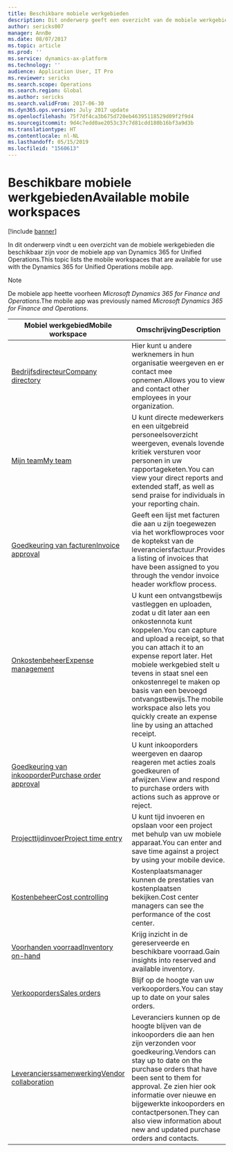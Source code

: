 ```yaml
---
title: Beschikbare mobiele werkgebieden
description: Dit onderwerp geeft een overzicht van de mobiele werkgebieden die beschikbaar zijn voor gebruik.
author: sericks007
manager: AnnBe
ms.date: 08/07/2017
ms.topic: article
ms.prod: ''
ms.service: dynamics-ax-platform
ms.technology: ''
audience: Application User, IT Pro
ms.reviewer: sericks
ms.search.scope: Operations
ms.search.region: Global
ms.author: sericks
ms.search.validFrom: 2017-06-30
ms.dyn365.ops.version: July 2017 update
ms.openlocfilehash: 75f7df4ca3b675d720eb46395118529d09f2f9d4
ms.sourcegitcommit: 9d4c7edd0ae2053c37c7d81cdd180b16bf3a9d3b
ms.translationtype: HT
ms.contentlocale: nl-NL
ms.lasthandoff: 05/15/2019
ms.locfileid: "1560613"
---
```

# <a name="available-mobile-workspaces"></a><span data-ttu-id="a7263-103">Beschikbare mobiele werkgebieden</span><span class="sxs-lookup"><span data-stu-id="a7263-103">Available mobile workspaces</span></span>

[!include [banner](../includes/banner.md)]

<span data-ttu-id="a7263-104">In dit onderwerp vindt u een overzicht van de mobiele werkgebieden die beschikbaar zijn voor de mobiele app van Dynamics 365 for Unified Operations.</span><span class="sxs-lookup"><span data-stu-id="a7263-104">This topic lists the mobile workspaces that are available for use with the Dynamics 365 for Unified Operations mobile app.</span></span>

> [!NOTE]
> <span data-ttu-id="a7263-105">De mobiele app heette voorheen *Microsoft Dynamics 365 for Finance and Operations*.</span><span class="sxs-lookup"><span data-stu-id="a7263-105">The mobile app was previously named *Microsoft Dynamics 365 for Finance and Operations*.</span></span>

| <span data-ttu-id="a7263-106">Mobiel werkgebied</span><span class="sxs-lookup"><span data-stu-id="a7263-106">Mobile workspace</span></span>     | <span data-ttu-id="a7263-107">Omschrijving</span><span class="sxs-lookup"><span data-stu-id="a7263-107">Description</span></span>   | <span data-ttu-id="a7263-108">Beschikbaarheid</span><span class="sxs-lookup"><span data-stu-id="a7263-108">Availability</span></span>   |
|----------------------|---------------|--------------|
|[<span data-ttu-id="a7263-109">Bedrijfsdirecteur</span><span class="sxs-lookup"><span data-stu-id="a7263-109">Company directory</span></span>](company-directory-mobile-workspace.md)| <span data-ttu-id="a7263-110">Hier kunt u andere werknemers in hun organisatie weergeven en er contact mee opnemen.</span><span class="sxs-lookup"><span data-stu-id="a7263-110">Allows you to view and contact other employees in your organization.</span></span>| <span data-ttu-id="a7263-111">2017 juni</span><span class="sxs-lookup"><span data-stu-id="a7263-111">June 2017</span></span> |    
|[<span data-ttu-id="a7263-112">Mijn team</span><span class="sxs-lookup"><span data-stu-id="a7263-112">My team</span></span>](manager-self-service-mobile-workspace.md)| <span data-ttu-id="a7263-113">U kunt directe medewerkers en een uitgebreid personeelsoverzicht weergeven, evenals lovende kritiek versturen voor personen in uw rapportageketen.</span><span class="sxs-lookup"><span data-stu-id="a7263-113">You can view your direct reports and extended staff, as well as send praise for individuals in your reporting chain.</span></span>|<span data-ttu-id="a7263-114">2017 juni</span><span class="sxs-lookup"><span data-stu-id="a7263-114">June 2017</span></span> |     
|[<span data-ttu-id="a7263-115">Goedkeuring van facturen</span><span class="sxs-lookup"><span data-stu-id="a7263-115">Invoice approval</span></span>](invoice-approval-mobile-workspace.md)| <span data-ttu-id="a7263-116">Geeft een lijst met facturen die aan u zijn toegewezen via het workflowproces voor de koptekst van de leveranciersfactuur.</span><span class="sxs-lookup"><span data-stu-id="a7263-116">Provides a listing of invoices that have been assigned to you through the vendor invoice header workflow process.</span></span>| <span data-ttu-id="a7263-117">2017 juni</span><span class="sxs-lookup"><span data-stu-id="a7263-117">June 2017</span></span>   |
| [<span data-ttu-id="a7263-118">Onkostenbeheer</span><span class="sxs-lookup"><span data-stu-id="a7263-118">Expense management</span></span>](../../financials/expense-management/expense-management-mobile-workspace.md) | <span data-ttu-id="a7263-119">U kunt een ontvangstbewijs vastleggen en uploaden, zodat u dit later aan een onkostennota kunt koppelen.</span><span class="sxs-lookup"><span data-stu-id="a7263-119">You can capture and upload a receipt, so that you can attach it to an expense report later.</span></span> <span data-ttu-id="a7263-120">Het mobiele werkgebied stelt u tevens in staat snel een onkostenregel te maken op basis van een bevoegd ontvangstbewijs.</span><span class="sxs-lookup"><span data-stu-id="a7263-120">The mobile workspace also lets you quickly create an expense line by using an attached receipt.</span></span> | <span data-ttu-id="a7263-121">2017 april</span><span class="sxs-lookup"><span data-stu-id="a7263-121">April 2017</span></span> |
| [<span data-ttu-id="a7263-122">Goedkeuring van inkooporder</span><span class="sxs-lookup"><span data-stu-id="a7263-122">Purchase order approval</span></span>](../../supply-chain/procurement/purchase-order-mobile-workspace.md) | <span data-ttu-id="a7263-123">U kunt inkooporders weergeven en daarop reageren met acties zoals goedkeuren of afwijzen.</span><span class="sxs-lookup"><span data-stu-id="a7263-123">View and respond to purchase orders with actions such as approve or reject.</span></span> | <span data-ttu-id="a7263-124">2017 april</span><span class="sxs-lookup"><span data-stu-id="a7263-124">April 2017</span></span> |
| [<span data-ttu-id="a7263-125">Projecttijdinvoer</span><span class="sxs-lookup"><span data-stu-id="a7263-125">Project time entry</span></span>](../../financials/project-management/project-time-entry-mobile-workspace.md) | <span data-ttu-id="a7263-126">U kunt tijd invoeren en opslaan voor een project met behulp van uw mobiele apparaat.</span><span class="sxs-lookup"><span data-stu-id="a7263-126">You can enter and save time against a project by using your mobile device.</span></span> | <span data-ttu-id="a7263-127">2017 maart</span><span class="sxs-lookup"><span data-stu-id="a7263-127">March 2017</span></span> |
| [<span data-ttu-id="a7263-128">Kostenbeheer</span><span class="sxs-lookup"><span data-stu-id="a7263-128">Cost controlling</span></span>](../../financials/cost-accounting/cost-controlling-mobile-workspace.md)     | <span data-ttu-id="a7263-129">Kostenplaatsmanager kunnen de prestaties van kostenplaatsen bekijken.</span><span class="sxs-lookup"><span data-stu-id="a7263-129">Cost center managers can see the performance of the cost center.</span></span>                                                                                               |  <span data-ttu-id="a7263-130">2017 januari</span><span class="sxs-lookup"><span data-stu-id="a7263-130">January 2017</span></span>        |
| [<span data-ttu-id="a7263-131">Voorhanden voorraad</span><span class="sxs-lookup"><span data-stu-id="a7263-131">Inventory on-hand</span></span>](../../supply-chain/inventory/inventory-on-hand-mobile-workspace.md)    | <span data-ttu-id="a7263-132">Krijg inzicht in de gereserveerde en beschikbare voorraad.</span><span class="sxs-lookup"><span data-stu-id="a7263-132">Gain insights into reserved and available inventory.</span></span>                                                                                                    |   <span data-ttu-id="a7263-133">2017 januari</span><span class="sxs-lookup"><span data-stu-id="a7263-133">January 2017</span></span>       |
| [<span data-ttu-id="a7263-134">Verkooporders</span><span class="sxs-lookup"><span data-stu-id="a7263-134">Sales orders</span></span>](../../supply-chain/sales-marketing/sales-orders-mobile-workspace.md)         | <span data-ttu-id="a7263-135">Blijf op de hoogte van uw verkooporders.</span><span class="sxs-lookup"><span data-stu-id="a7263-135">You can stay up to date on your sales orders.</span></span>                                                                                                                          |  <span data-ttu-id="a7263-136">2017 januari</span><span class="sxs-lookup"><span data-stu-id="a7263-136">January 2017</span></span>                  |
| [<span data-ttu-id="a7263-137">Leverancierssamenwerking</span><span class="sxs-lookup"><span data-stu-id="a7263-137">Vendor collaboration</span></span>](../../supply-chain/procurement/vendor-collaboration-mobile-workspace.md) | <span data-ttu-id="a7263-138">Leveranciers kunnen op de hoogte blijven van de inkooporders die aan hen zijn verzonden voor goedkeuring.</span><span class="sxs-lookup"><span data-stu-id="a7263-138">Vendors can stay up to date on the purchase orders that have been sent to them for approval.</span></span> <span data-ttu-id="a7263-139">Ze zien hier ook informatie over nieuwe en bijgewerkte inkooporders en contactpersonen.</span><span class="sxs-lookup"><span data-stu-id="a7263-139">They can also view information about new and updated purchase orders and contacts.</span></span> |<span data-ttu-id="a7263-140">2017 januari</span><span class="sxs-lookup"><span data-stu-id="a7263-140">January 2017</span></span>    |

